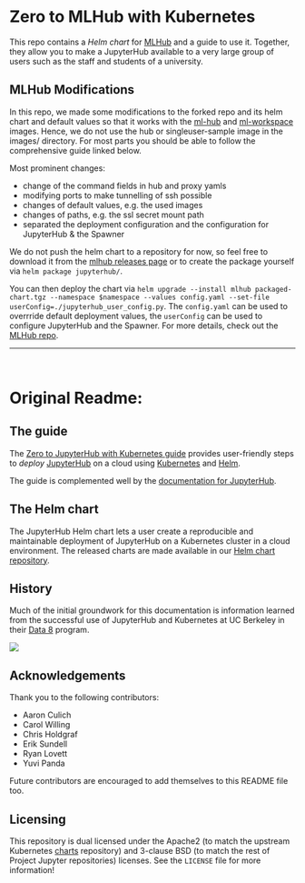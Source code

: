# Zero to MLHub with Kubernetes

This repo contains a *Helm chart* for [MLHub](https://github.com/ml-tooling/ml-hub) and a guide to use it. Together,
they allow you to make a JupyterHub available to a very large group of users such as the staff and students of a university.

## MLHub Modifications

In this repo, we made some modifications to the forked repo and its helm chart and default values so that it works with the [ml-hub](https://github.com/ml-tooling/ml-hub) and [ml-workspace](https://github.com/ml-tooling/ml-workspace) images. Hence, we do not use the hub or singleuser-sample image in the images/ directory.
For most parts you should be able to follow the comprehensive guide linked below.

Most prominent changes: 
- change of the command fields in hub and proxy yamls
- modifying ports to make tunnelling of ssh possible
- changes of default values, e.g. the used images
- changes of paths, e.g. the ssl secret mount path
- separated the deployment configuration and the configuration for JupyterHub & the Spawner

We do not push the helm chart to a repository for now, so feel free to download it from the [mlhub releases page](https://github.com/ml-tooling/ml-hub/releases) or to create the package yourself via `helm package jupyterhub/`.

You can then deploy the chart via `helm upgrade --install mlhub packaged-chart.tgz --namespace $namespace --values config.yaml --set-file userConfig=./jupyterhub_user_config.py`.
The `config.yaml` can be used to overrride default deployment values, the `userConfig` can be used to configure JupyterHub and the Spawner. For more details, check out the [MLHub repo](https://github.com/ml-tooling/ml-hub).

---
<br/>

# Original Readme:

## The guide

The [Zero to JupyterHub with Kubernetes guide](https://z2jh.jupyter.org)
provides user-friendly steps to _deploy_
[JupyterHub](https://github.com/jupyterhub/jupyterhub) on a cloud using
[Kubernetes](https://kubernetes.io/) and [Helm](https://helm.sh/).

The guide is complemented well by the [documentation for JupyterHub](https://jupyterhub.readthedocs.io).

## The Helm chart

The JupyterHub Helm chart lets a user create a reproducible and maintainable
deployment of JupyterHub on a Kubernetes cluster in a cloud environment. The
released charts are made available in our [Helm chart
repository](https://jupyterhub.github.io/helm-chart).

## History

Much of the initial groundwork for this documentation is information learned
from the successful use of JupyterHub and Kubernetes at UC Berkeley in their
[Data 8](http://data8.org/) program.

![](doc/source/_static/images/data8_audience.jpg)

## Acknowledgements

Thank you to the following contributors:

- Aaron Culich
- Carol Willing
- Chris Holdgraf
- Erik Sundell
- Ryan Lovett
- Yuvi Panda

Future contributors are encouraged to add themselves to this README file too.

## Licensing

This repository is dual licensed under the Apache2 (to match the upstream
Kubernetes [charts](https://github.com/helm/charts) repository) and
3-clause BSD (to match the rest of Project Jupyter repositories) licenses. See
the `LICENSE` file for more information!
